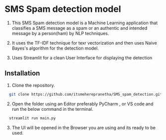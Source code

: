 # SMS Spam detection model

1) This SMS Spam detection model is a Machine Learning application that classifies a SMS message as a spam or an authentic and intended message by a person(ham) by NLP techniques.

2) It uses the TF-IDF technique for texr vectorization and then uses Naive Bayes's algorithm for the detection model.

3) Uses Streamlit for a clean User Interface for displaying the detection

## Installation

1. Clone the repository.

```bash
  git clone https://github.com/itsmeherepranetha/SMS_spam_detection.git
```
2. Open the folder using an Editor preferably PyCharm , or VS code and run the below command in the terminal.
```bash
  streamlit run main.py
```
3. The UI will be opened in the Browser you are using and its ready to be used.
